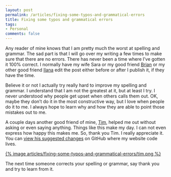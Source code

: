```yaml
---
layout: post
permalink: /articles/fixing-some-typos-and-grammatical-errors
title: Fixing some typos and grammatical errors
tags:
- Personal
comments: false
---
```


<p>Any reader of mine knows that I am pretty much the worst at spelling and grammar. The sad part is that I will go over my writing a few times to make sure that there are no errors. There has never been a time where I’ve gotten it 100% correct. I normally have my wife Sara or my good friend <a href="https://github.com/kennedysgarage/kennedysgarage/commits/master?author=brianrevak">Brian</a> or my other good friend <a href="https://github.com/kennedysgarage/kennedysgarage/commits/master?author=ilanasufrin">Ilana</a> edit the post either before or after I publish it, if they have the time.</p>

<p>Believe it or not I actually try really hard to improve my spelling and grammar. I understand that I am not the greatest at it, but at least I try. I never understood why people get upset when others calls them out. OK, maybe they don’t do it in the most constructive way, but I love when people do it to me. I always hope to learn why and how they are able to point those mistakes out to me.</p>

<p>A couple days another good friend of mine, <a href="https://github.com/kennedysgarage/kennedysgarage/commits/master?author=ttimsmith">Tim</a>, helped me out without asking or even saying anything. Things like this make my day. I can not even express how happy this makes me. So, thank you Tim. I really appreciate it. You can <a href="https://github.com/kennedysgarage/kennedysgarage/pull/7/commits/804dd71bc90be8976feca909c62da0be963a5792">view his suggested changes</a> on GitHub where my website code lives.</p>

<a href="https://github.com/kennedysgarage/kennedysgarage/pull/7/commits/804dd71bc90be8976feca909c62da0be963a5792">{% image articles/fixing-some-typos-and-grammatical-errors/tim.png %}</a>

<p>The next time someone corrects your spelling or grammar, say thank you and try to learn from it.</p>
